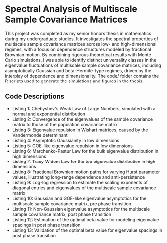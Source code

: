 # Spectral Analysis of Multiscale Sample Covariance Matrices
This project was completed as my senior honors thesis in mathematics during my undergraduate studies. It investigates the spectral properties of multiscale sample covariance matrices across low- and high-dimensional regimes, with a focus on dependence structures modeled by fractional Brownian motion. By combining rigorous theoretical results with Monte Carlo simulations, I was able to identify distinct universality classes in the eigenvalue fluctuations of multiscale sample covariance matrices, including asymptotically Gaussian and beta-Hermite-type regimes, driven by the interplay of dependence and dimensionality. The code/ folder contains the R scripts used to generate the simulations and figures in the thesis.

## Code Descriptions

- Listing 1: Chebyshev's Weak Law of Large Numbers, simulated with a normal and exponential distribution
- Listing 2: Convergence of the eigenvalues of the sample covariance matrix to those of the population covariance matrix
- Listing 3: Eigenvalue repulsion in Wishart matrices, caused by the Vandermonde determinant
- Listing 4: Asymptotic Gaussianity in low dimensions
- Listing 5: GOE-like eigenvalue repulsion in low dimensions
- Listing 6: Marchenko-Pastur Law for the bulk eigenvalue distribution in high dimensions
- Listing 7: Tracy-Widom Law for the top eigenvalue distribution in high dimensions
- Listing 8: Fractional Brownian motion paths for varying Hurst parameter values, illustrating long-range dependence and anti-persistence
- Listing 9: Log-log regression to estimate the scaling exponents of diagonal entries and eigenvalues of the multiscale sample covariance matrix
- Listing 10: Gaussian and GOE-like eigenvalue asymptotics for the multiscale sample covariance matrix, pre phase transition
- Listing 11: Non-Gaussian eigenvalue asymptotics for the multiscale sample covariance matrix, post phase transition
- Listing 12: Estimation of the optimal beta value for modeling eigenvalue spacings in post phase transition
- Listing 13: Validation of the optimal beta value for eigenvalue spacings in post phase transition
  
